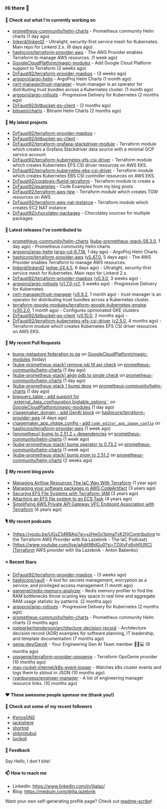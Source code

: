 ### Hi there 👋

#### 👷 Check out what I'm currently working on

- [prometheus-community/helm-charts](https://github.com/prometheus-community/helm-charts) - Prometheus community Helm charts (1 day ago)
- [linkerd/linkerd2](https://github.com/linkerd/linkerd2) - Ultralight, security-first service mesh for Kubernetes. Main repo for Linkerd 2.x. (6 days ago)
- [hashicorp/terraform-provider-aws](https://github.com/hashicorp/terraform-provider-aws) - The AWS Provider enables Terraform to manage AWS resources. (1 week ago)
- [GoogleCloudPlatform/magic-modules](https://github.com/GoogleCloudPlatform/magic-modules) - Add Google Cloud Platform support to Terraform (2 weeks ago)
- [DrFaust92/terraform-provider-mapbox](https://github.com/DrFaust92/terraform-provider-mapbox) -  (3 weeks ago)
- [argoproj/argo-helm](https://github.com/argoproj/argo-helm) - ArgoProj Helm Charts (1 month ago)
- [cert-manager/trust-manager](https://github.com/cert-manager/trust-manager) - trust-manager is an operator for distributing trust bundles across a Kubernetes cluster. (1 month ago)
- [argoproj/argo-rollouts](https://github.com/argoproj/argo-rollouts) - Progressive Delivery for Kubernetes (2 months ago)
- [DrFaust92/bitbucket-go-client](https://github.com/DrFaust92/bitbucket-go-client) -  (2 months ago)
- [bitnami/charts](https://github.com/bitnami/charts) - Bitnami Helm Charts (2 months ago)

#### 🌱 My latest projects

- [DrFaust92/terraform-provider-mapbox](https://github.com/DrFaust92/terraform-provider-mapbox) - 
- [DrFaust92/bitbucket-go-client](https://github.com/DrFaust92/bitbucket-go-client) - 
- [DrFaust92/terraform-grafana-stackdriver-module](https://github.com/DrFaust92/terraform-grafana-stackdriver-module) - Terraform module which creates a Grafana Stackdriver data source with a minimal GCP service account.
- [DrFaust92/terraform-kubernetes-efs-csi-driver](https://github.com/DrFaust92/terraform-kubernetes-efs-csi-driver) - Terraform module which creates Kubernetes EFS CSI driver resources on AWS EKS.
- [DrFaust92/terraform-kubernetes-ebs-csi-driver](https://github.com/DrFaust92/terraform-kubernetes-ebs-csi-driver) - Terraform module which creates Kubernetes EBS CSI controller resources on AWS EKS.
- [DrFaust92/coralogix-fluntd-terraform](https://github.com/DrFaust92/coralogix-fluntd-terraform) - Terraform module to create a 
- [DrFaust92/examples](https://github.com/DrFaust92/examples) - Code Examples from my blog posts
- [DrFaust92/terraform-aws-tgw](https://github.com/DrFaust92/terraform-aws-tgw) - Terraform module which creates TGW resources on AWS
- [DrFaust92/terraform-aws-nat-instance](https://github.com/DrFaust92/terraform-aws-nat-instance) - Terraform module which creates EC2 NAT instance
- [DrFaust92/chocolatey-packages](https://github.com/DrFaust92/chocolatey-packages) - Chocolatey sources for multiple packages

#### 🔭 Latest releases I've contributed to

- [prometheus-community/helm-charts](https://github.com/prometheus-community/helm-charts) ([kube-prometheus-stack-58.3.0](https://github.com/prometheus-community/helm-charts/releases/tag/kube-prometheus-stack-58.3.0), 1 day ago) - Prometheus community Helm charts
- [argoproj/argo-helm](https://github.com/argoproj/argo-helm) ([argo-cd-6.7.18](https://github.com/argoproj/argo-helm/releases/tag/argo-cd-6.7.18), 1 day ago) - ArgoProj Helm Charts
- [hashicorp/terraform-provider-aws](https://github.com/hashicorp/terraform-provider-aws) ([v5.47.0](https://github.com/hashicorp/terraform-provider-aws/releases/tag/v5.47.0), 5 days ago) - The AWS Provider enables Terraform to manage AWS resources.
- [linkerd/linkerd2](https://github.com/linkerd/linkerd2) ([edge-24.4.5](https://github.com/linkerd/linkerd2/releases/tag/edge-24.4.5), 6 days ago) - Ultralight, security-first service mesh for Kubernetes. Main repo for Linkerd 2.x.
- [DrFaust92/terraform-provider-mapbox](https://github.com/DrFaust92/terraform-provider-mapbox) ([v0.3.0](https://github.com/DrFaust92/terraform-provider-mapbox/releases/tag/v0.3.0), 3 weeks ago) - 
- [argoproj/argo-rollouts](https://github.com/argoproj/argo-rollouts) ([v1.7.0-rc1](https://github.com/argoproj/argo-rollouts/releases/tag/v1.7.0-rc1), 3 weeks ago) - Progressive Delivery for Kubernetes
- [cert-manager/trust-manager](https://github.com/cert-manager/trust-manager) ([v0.9.2](https://github.com/cert-manager/trust-manager/releases/tag/v0.9.2), 1 month ago) - trust-manager is an operator for distributing trust bundles across a Kubernetes cluster.
- [terraform-google-modules/terraform-google-kubernetes-engine](https://github.com/terraform-google-modules/terraform-google-kubernetes-engine) ([v30.2.0](https://github.com/terraform-google-modules/terraform-google-kubernetes-engine/releases/tag/v30.2.0), 1 month ago) - Configures opinionated GKE clusters
- [DrFaust92/bitbucket-go-client](https://github.com/DrFaust92/bitbucket-go-client) ([v0.10.0](https://github.com/DrFaust92/bitbucket-go-client/releases/tag/v0.10.0), 2 months ago) - 
- [DrFaust92/terraform-kubernetes-efs-csi-driver](https://github.com/DrFaust92/terraform-kubernetes-efs-csi-driver) ([v2.5.0](https://github.com/DrFaust92/terraform-kubernetes-efs-csi-driver/releases/tag/v2.5.0), 4 months ago) - Terraform module which creates Kubernetes EFS CSI driver resources on AWS EKS.

#### 🔨 My recent Pull Requests

- [bump metastore federation to ga](https://github.com/GoogleCloudPlatform/magic-modules/pull/10569) on [GoogleCloudPlatform/magic-modules](https://github.com/GoogleCloudPlatform/magic-modules) (today)
- [[kube-prometheus-stack] remove job ttl api check](https://github.com/prometheus-community/helm-charts/pull/4503) on [prometheus-community/helm-charts](https://github.com/prometheus-community/helm-charts) (1 day ago)
- [[kube-prometheus-stack] align pdb to single check](https://github.com/prometheus-community/helm-charts/pull/4502) on [prometheus-community/helm-charts](https://github.com/prometheus-community/helm-charts) (1 day ago)
- [[kube-prometheus-stack ] bump deps](https://github.com/prometheus-community/helm-charts/pull/4501) on [prometheus-community/helm-charts](https://github.com/prometheus-community/helm-charts) (1 day ago)
- [bigquery_table - add support for `external_data_configuration.bigtable_options``](https://github.com/GoogleCloudPlatform/magic-modules/pull/10557) on [GoogleCloudPlatform/magic-modules](https://github.com/GoogleCloudPlatform/magic-modules) (1 day ago)
- [r/sagemaker_domain - add GenAI block](https://github.com/hashicorp/terraform-provider-aws/pull/37139) on [hashicorp/terraform-provider-aws](https://github.com/hashicorp/terraform-provider-aws) (4 days ago)
- [r/sagemaker_app_image_config - add `code_editor_app_image_config`](https://github.com/hashicorp/terraform-provider-aws/pull/37059) on [hashicorp/terraform-provider-aws](https://github.com/hashicorp/terraform-provider-aws) (1 week ago)
- [[prometheus] bump to 2.51.2 &#43; dependencies](https://github.com/prometheus-community/helm-charts/pull/4476) on [prometheus-community/helm-charts](https://github.com/prometheus-community/helm-charts) (1 week ago)
- [[kube-prometheus-stack] bump operator to 0.73.2](https://github.com/prometheus-community/helm-charts/pull/4475) on [prometheus-community/helm-charts](https://github.com/prometheus-community/helm-charts) (1 week ago)
- [[kube-prometheus-stack] bump prom to 2.51.2](https://github.com/prometheus-community/helm-charts/pull/4459) on [prometheus-community/helm-charts](https://github.com/prometheus-community/helm-charts) (2 weeks ago)

#### 📜 My recent blog posts

- [Managing Airflow Resources The IaC Way With Terraform](https://engineering.placer.ai/managing-airflow-resources-the-iac-way-with-terraform-ea5b8db573ad?source=rss-cac402f06fa8------2) (1 year ago)
- [Managing your software packages in AWS CodeArtifact](https://medium.com/@ilia.lazebnik/managing-your-software-packages-in-aws-codeartifact-12d00053e243?source=rss-cac402f06fa8------2) (3 years ago)
- [Securing EFS File Systems with Terraform: IAM](https://medium.com/@ilia.lazebnik/securing-efs-file-systems-with-terraform-iam-d2a066c198ab?source=rss-cac402f06fa8------2) (3 years ago)
- [Attaching an EFS file system to an ECS Task](https://medium.com/@ilia.lazebnik/attaching-an-efs-file-system-to-an-ecs-task-7bd15b76a6ef?source=rss-cac402f06fa8------2) (4 years ago)
- [Simplifying AWS Private API Gateway VPC Endpoint Association with Terraform](https://medium.com/@ilia.lazebnik/simplifying-aws-private-api-gateway-vpc-endpoint-association-with-terraform-b379a247afbf?source=rss-cac402f06fa8------2) (4 years ago)

#### 🎙️ My recent podcasts
- [https://youtu.be/UGsZ34RBAjs?si=yJHwGc1pjmaTyK2l](Contributing to the Terraform AWS Provider with Ilia Lazebnik - The IaC Podcast)
- [https://www.youtube.com/live/aAdit9BdGu0?si=TZiXvFs6vhfIUfIC](Terraform AWS provider with Ilia Lazebnik - Anton Babenko)

#### ⭐ Recent Stars

- [DrFaust92/terraform-provider-mapbox](https://github.com/DrFaust92/terraform-provider-mapbox) -  (3 weeks ago)
- [hashicorp/vault](https://github.com/hashicorp/vault) - A tool for secrets management, encryption as a service, and privileged access management (1 month ago)
- [gamenet/redis-memory-analyzer](https://github.com/gamenet/redis-memory-analyzer) - Redis memory profiler to find the RAM bottlenecks throw scaning key space in real time and aggregate RAM usage statistic by patterns. (2 months ago)
- [argoproj/argo-rollouts](https://github.com/argoproj/argo-rollouts) - Progressive Delivery for Kubernetes (2 months ago)
- [prometheus-community/helm-charts](https://github.com/prometheus-community/helm-charts) - Prometheus community Helm charts (3 months ago)
- [joelparkerhenderson/architecture-decision-record](https://github.com/joelparkerhenderson/architecture-decision-record) - Architecture decision record (ADR) examples for software planning, IT leadership, and template documentation (7 months ago)
- [genia-dev/GeniA](https://github.com/genia-dev/GeniA) - Your Engineering Gen AI Team member 🧬🤖💻 (8 months ago)
- [opsgenie/terraform-provider-opsgenie](https://github.com/opsgenie/terraform-provider-opsgenie) - Terraform OpsGenie provider (10 months ago)
- [max-rocket-internet/k8s-event-logger](https://github.com/max-rocket-internet/k8s-event-logger) - Watches k8s cluster events and logs them to stdout in JSON (10 months ago)
- [ryanburgess/engineer-manager](https://github.com/ryanburgess/engineer-manager) - A list of engineering manager resource links. (10 months ago)

#### ❤️ These awesome people sponsor me (thank you!)


#### 👯 Check out some of my recent followers

- [KyriosGN0](https://github.com/KyriosGN0)
- [jackishere](https://github.com/jackishere)
- [shortnd](https://github.com/shortnd)
- [shlomitubul](https://github.com/shlomitubul)
- [lucikoli](https://github.com/lucikoli)

#### 💬 Feedback

Say Hello, I don't bite!

#### 📫 How to reach me

- LinkedIn: https://www.linkedin.com/in/ilialaz/
- Blog: https://medium.com/@ilia.lazebnik

Want your own self-generating profile page? Check out [readme-scribe](https://github.com/muesli/readme-scribe)!


